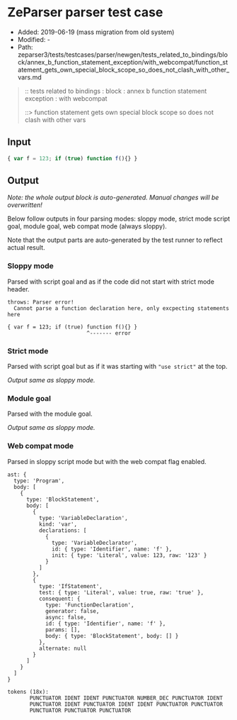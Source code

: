 # ZeParser parser test case

- Added: 2019-06-19 (mass migration from old system)
- Modified: -
- Path: zeparser3/tests/testcases/parser/newgen/tests_related_to_bindings/block/annex_b_function_statement_exception/with_webcompat/function_statement_gets_own_special_block_scope_so_does_not_clash_with_other_vars.md

> :: tests related to bindings : block : annex b function statement exception : with webcompat
>
> ::> function statement gets own special block scope so does not clash with other vars

## Input

`````js
{ var f = 123; if (true) function f(){} }
`````

## Output

_Note: the whole output block is auto-generated. Manual changes will be overwritten!_

Below follow outputs in four parsing modes: sloppy mode, strict mode script goal, module goal, web compat mode (always sloppy).

Note that the output parts are auto-generated by the test runner to reflect actual result.

### Sloppy mode

Parsed with script goal and as if the code did not start with strict mode header.

`````
throws: Parser error!
  Cannot parse a function declaration here, only excpecting statements here

{ var f = 123; if (true) function f(){} }
                         ^------- error
`````

### Strict mode

Parsed with script goal but as if it was starting with `"use strict"` at the top.

_Output same as sloppy mode._

### Module goal

Parsed with the module goal.

_Output same as sloppy mode._

### Web compat mode

Parsed in sloppy script mode but with the web compat flag enabled.

`````
ast: {
  type: 'Program',
  body: [
    {
      type: 'BlockStatement',
      body: [
        {
          type: 'VariableDeclaration',
          kind: 'var',
          declarations: [
            {
              type: 'VariableDeclarator',
              id: { type: 'Identifier', name: 'f' },
              init: { type: 'Literal', value: 123, raw: '123' }
            }
          ]
        },
        {
          type: 'IfStatement',
          test: { type: 'Literal', value: true, raw: 'true' },
          consequent: {
            type: 'FunctionDeclaration',
            generator: false,
            async: false,
            id: { type: 'Identifier', name: 'f' },
            params: [],
            body: { type: 'BlockStatement', body: [] }
          },
          alternate: null
        }
      ]
    }
  ]
}

tokens (18x):
       PUNCTUATOR IDENT IDENT PUNCTUATOR NUMBER_DEC PUNCTUATOR IDENT
       PUNCTUATOR IDENT PUNCTUATOR IDENT IDENT PUNCTUATOR PUNCTUATOR
       PUNCTUATOR PUNCTUATOR PUNCTUATOR
`````

